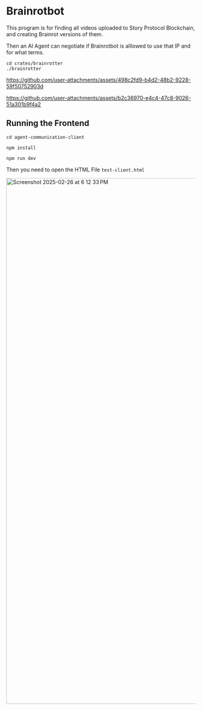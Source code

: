 # Brainrotbot

This program is for finding all videos uploaded to Story Protocol Blockchain, and creating Brainrot versions of them.

Then an AI Agent can negotiate if Brainrotbot is alllowed to use that IP and for what terms.

```
cd crates/brainrotter
./brainrotter
```

https://github.com/user-attachments/assets/498c2fd9-b4d2-48b2-9228-59f50752903d

https://github.com/user-attachments/assets/b2c36970-e4c4-47c8-9026-51a301b9f4a2

## Running the Frontend

```
cd agent-communication-client

npm install

npm run dev
```

Then you need to open the HTML File `test-client.html`

<img width="1395" alt="Screenshot 2025-02-26 at 6 12 33 PM" src="https://github.com/user-attachments/assets/c48b0dc5-5367-4c1e-9dc7-f4ee221ec30d" />
